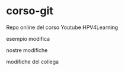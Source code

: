 # corso-git
Repo online del corso Youtube HPV4Learning

esempio modifica


nostre modifiche

modifiche del collega
